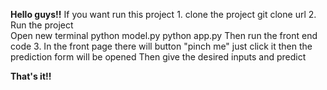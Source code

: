 **Hello guys!!**
If you want run this project 
      1. clone the project
           git clone url
      2. Run the project    
           Open new terminal
               python model.py
               python app.py
               Then run the front end code
       3. In the front page there will button "pinch me" just click it then the prediction form will be opened 
              Then give the desired inputs and predict


**That's it!!**
